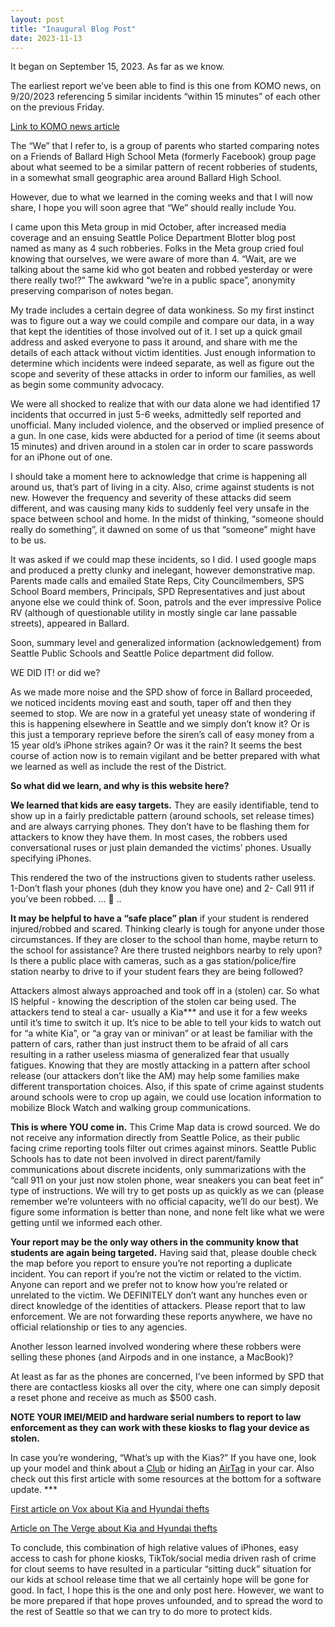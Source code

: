 ```yaml
---
layout: post
title: "Inaugural Blog Post"
date: 2023-11-13
---
```


It began on September 15, 2023. As far as we know.

The earliest report we’ve been able to find is this one from KOMO news, on 9/20/2023 referencing 5 similar incidents “within 15 minutes” of each other on the previous Friday.

[Link to KOMO news article](https://www.kiro7.com/news/local/witness-sees-aftermath-violent-attack-spd-continues-search-group-robbers/5PMDQ2VUCNB5VKUNHJ5IWKEYTA/)

The “We” that I refer to, is a group of parents who started comparing notes on a Friends of Ballard High School Meta (formerly Facebook) group page about what seemed to be a similar pattern of recent robberies of students, in a somewhat small geographic area around Ballard High School.

However, due to what we learned in the coming weeks and that I will now share, I hope you will soon agree that “We” should really include You.

I came upon this Meta group in mid October, after increased media coverage and an ensuing Seattle Police Department Blotter blog post named as many as 4 such robberies. Folks in the Meta group cried foul knowing that ourselves, we were aware of more than 4. “Wait, are we talking about the same kid who got beaten and robbed yesterday or were there really two!?” The awkward “we’re in a public space”, anonymity preserving comparison of notes began.

My trade includes a certain degree of data wonkiness. So my first instinct was to figure out a way we could compile and compare our data, in a way that kept the identities of those involved out of it. I set up a quick gmail address and asked everyone to pass it around, and share with me the details of each attack without victim identities. Just enough information to determine which incidents were indeed separate, as well as figure out the scope and severity of these attacks in order to inform our families, as well as begin some community advocacy.

We were all shocked to realize that with our data alone we had identified 17 incidents that occurred in just 5-6 weeks, admittedly self reported and unofficial. Many included violence, and the observed or implied presence of a gun. In one case, kids were abducted for a period of time (it seems about 15 minutes) and driven around in a stolen car in order to scare passwords for an iPhone out of one.

I should take a moment here to acknowledge that crime is happening all around us, that’s part of living in a city. Also, crime against students is not new. However the frequency and severity of these attacks did seem different, and was causing many kids to suddenly feel very unsafe in the space between school and home. In the midst of thinking, “someone should really do something”, it dawned on some of us that “someone” might have to be us.

It was asked if we could map these incidents, so I did. I used google maps and produced a pretty clunky and inelegant, however demonstrative map. Parents made calls and emailed State Reps, City Councilmembers, SPS School Board members, Principals, SPD Representatives and just about anyone else we could think of. Soon, patrols and the ever impressive Police RV (although of questionable utility in mostly single car lane passable streets), appeared in Ballard.

Soon, summary level and generalized information (acknowledgement) from Seattle Public Schools and Seattle Police department did follow.

WE DID IT!  or did we?

As we made more noise and the SPD show of force in Ballard proceeded, we noticed incidents moving east and south, taper off and then they seemed to stop. We are now in a grateful yet uneasy state of wondering if this is happening elsewhere in Seattle and we simply don’t know it? Or is this just a temporary reprieve before the siren’s call of easy money from a 15 year old’s iPhone strikes again? Or was it the rain? It seems the best course of action now is to remain vigilant and be better prepared with what we learned as well as include the rest of the District.

**So what did we learn, and why is this website here?**

**We learned that kids are easy targets.** They are easily identifiable, tend to show up in a fairly predictable pattern (around schools, set release times) and are always carrying phones. They don’t have to be flashing them for attackers to know they have them. In most cases, the robbers used conversational ruses or just plain demanded the victims’ phones. Usually specifying iPhones.

This rendered the two of the instructions given to students rather useless. 1-Don’t flash your phones (duh they know you have one) and 2- Call 911 if you’ve been robbed.  …  🤔 ..

**It may be helpful to have a “safe place” plan** if your student is rendered injured/robbed and scared. Thinking clearly is tough for anyone under those circumstances. If they are closer to the school than home, maybe return to the school for assistance? Are there trusted neighbors nearby to rely upon? Is there a public place with cameras, such as a gas station/police/fire station nearby to drive to if your student fears they are being followed?

Attackers almost always approached and took off in a (stolen) car. So what IS helpful - knowing the description of the stolen car being used. The attackers tend to steal a car- usually a Kia*** and use it for a few weeks until it’s time to switch it up. It’s nice to be able to tell your kids to watch out for “a white Kia”, or “a gray van or minivan” or at least be familiar with the pattern of cars, rather than just instruct them to be afraid of all cars resulting in a rather useless miasma of generalized fear that usually fatigues. Knowing that they are mostly attacking in a pattern after school release (our attackers don’t like the AM) may help some families make different transportation choices. Also, if this spate of crime against students around schools were to crop up again, we could use location information to mobilize Block Watch and walking group communications.

**This is where YOU come in.** This Crime Map data is crowd sourced. We do not receive any information directly from Seattle Police, as their public facing crime reporting tools filter out crimes against minors. Seattle Public Schools has to date not been involved in direct parent/family communications about discrete incidents, only summarizations with the “call 911 on your just now stolen phone, wear sneakers you can beat feet in” type of instructions. We will try to get posts up as quickly as we can (please remember we’re volunteers with no official capacity, we’ll do our best). We figure some information is better than none, and none felt like what we were getting until we informed each other.

**Your report may be the only way others in the community know that students are again being targeted.** Having said that, please double check the map before you report to ensure you’re not reporting a duplicate incident. You can report if you’re not the victim or related to the victim. Anyone can report and we prefer not to know how you’re related or unrelated to the victim. We DEFINITELY don’t want any hunches even or direct knowledge of the identities of attackers. Please report that to law enforcement. We are not forwarding these reports anywhere, we have no official relationship or ties to any agencies.

Another lesson learned involved wondering where these robbers were selling these phones (and Airpods and in one instance, a MacBook)?

At least as far as the phones are concerned, I’ve been informed by SPD that there are contactless kiosks all over the city, where one can simply deposit a reset phone and receive as much as $500 cash.  

**NOTE YOUR IMEI/MEID and hardware serial numbers to report to law enforcement as they can work with these kiosks to flag your device as stolen.**

In case you’re wondering, “What’s up with the Kias?”  If you have one, look up your model and think about a [Club](https://www.amazon.com/Club-1000-Original-Steering-Wheel/dp/B0000CBILL/) or hiding an [AirTag](https://www.amazon.com/Apple-MX532AM-A-AirTag/dp/B0933BVK6T/) in your car.  Also check out this first article with some resources at the bottom for a software update. ***


[First article on Vox about Kia and Hyundai thefts](https://www.vox.com/technology/2023/6/1/23742757/kia-hyundai-challenge-tiktok-instagram-youtube)

[Article on The Verge about Kia and Hyundai thefts](https://www.theverge.com/2023/5/18/23729229/hyundai-kia-settlement-car-theft-challenge-tiktok)

To conclude, this combination of high relative values of iPhones, easy access to cash for phone kiosks, TikTok/social media driven rash of crime for clout seems to have resulted in a particular “sitting duck” situation for our kids at school release time that we all certainly hope will be gone for good. In fact, I hope this is the one and only post here. However, we want to be more prepared if that hope proves unfounded, and to spread the word to the rest of Seattle so that we can try to do more to protect kids.
